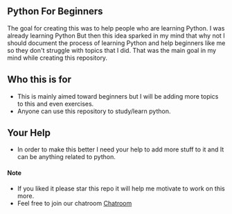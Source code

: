 ## Python For  Beginners
The goal for creating this was to help people who are learning Python. I was already learning Python But then this idea sparked in my mind that why not I should document the process of learning Python and help beginners like me so they don't struggle with topics that I did.
That was the main goal in my mind while creating this repository.

## Who this is for 

* This is mainly aimed toward beginners but I will be adding more topics to this and even exercises. 
* Anyone can use this repository to study/learn python.

## Your Help
* In order to make this better I need your help to add more stuff to it and It can be anything related to python.


#### Note
* If you liked it please star this repo it will help me motivate to work on this more.
* Feel free to join our chatroom [Chatroom](https://gitter.im/python_4beginners/Lobby#)
